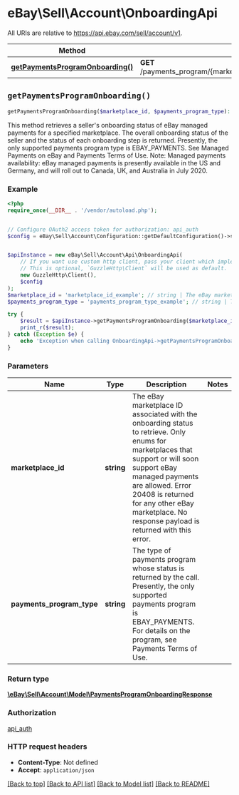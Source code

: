 # eBay\Sell\Account\OnboardingApi

All URIs are relative to https://api.ebay.com/sell/account/v1.

Method | HTTP request | Description
------------- | ------------- | -------------
[**getPaymentsProgramOnboarding()**](OnboardingApi.md#getPaymentsProgramOnboarding) | **GET** /payments_program/{marketplace_id}/{payments_program_type}/onboarding | 


## `getPaymentsProgramOnboarding()`

```php
getPaymentsProgramOnboarding($marketplace_id, $payments_program_type): \eBay\Sell\Account\Model\PaymentsProgramOnboardingResponse
```



This method retrieves a seller's onboarding status of eBay managed payments for a specified marketplace. The overall onboarding status of the seller and the status of each onboarding step is returned. Presently, the only supported payments program type is EBAY_PAYMENTS. See Managed Payments on eBay and Payments Terms of Use. Note: Managed payments availability: eBay managed payments is presently available in the US and Germany, and will roll out to Canada, UK, and Australia in July 2020.

### Example

```php
<?php
require_once(__DIR__ . '/vendor/autoload.php');


// Configure OAuth2 access token for authorization: api_auth
$config = eBay\Sell\Account\Configuration::getDefaultConfiguration()->setAccessToken('YOUR_ACCESS_TOKEN');


$apiInstance = new eBay\Sell\Account\Api\OnboardingApi(
    // If you want use custom http client, pass your client which implements `GuzzleHttp\ClientInterface`.
    // This is optional, `GuzzleHttp\Client` will be used as default.
    new GuzzleHttp\Client(),
    $config
);
$marketplace_id = 'marketplace_id_example'; // string | The eBay marketplace ID associated with the onboarding status to retrieve. Only enums for marketplaces that support or will soon support eBay managed payments are allowed. Error 20408 is returned for any other eBay marketplace. No response payload is returned with this error.
$payments_program_type = 'payments_program_type_example'; // string | The type of payments program whose status is returned by the call. Presently, the only supported payments program is EBAY_PAYMENTS. For details on the program, see Payments Terms of Use.

try {
    $result = $apiInstance->getPaymentsProgramOnboarding($marketplace_id, $payments_program_type);
    print_r($result);
} catch (Exception $e) {
    echo 'Exception when calling OnboardingApi->getPaymentsProgramOnboarding: ', $e->getMessage(), PHP_EOL;
}
```

### Parameters

Name | Type | Description  | Notes
------------- | ------------- | ------------- | -------------
 **marketplace_id** | **string**| The eBay marketplace ID associated with the onboarding status to retrieve. Only enums for marketplaces that support or will soon support eBay managed payments are allowed. Error 20408 is returned for any other eBay marketplace. No response payload is returned with this error. |
 **payments_program_type** | **string**| The type of payments program whose status is returned by the call. Presently, the only supported payments program is EBAY_PAYMENTS. For details on the program, see Payments Terms of Use. |

### Return type

[**\eBay\Sell\Account\Model\PaymentsProgramOnboardingResponse**](../Model/PaymentsProgramOnboardingResponse.md)

### Authorization

[api_auth](../../README.md#api_auth)

### HTTP request headers

- **Content-Type**: Not defined
- **Accept**: `application/json`

[[Back to top]](#) [[Back to API list]](../../README.md#endpoints)
[[Back to Model list]](../../README.md#models)
[[Back to README]](../../README.md)
